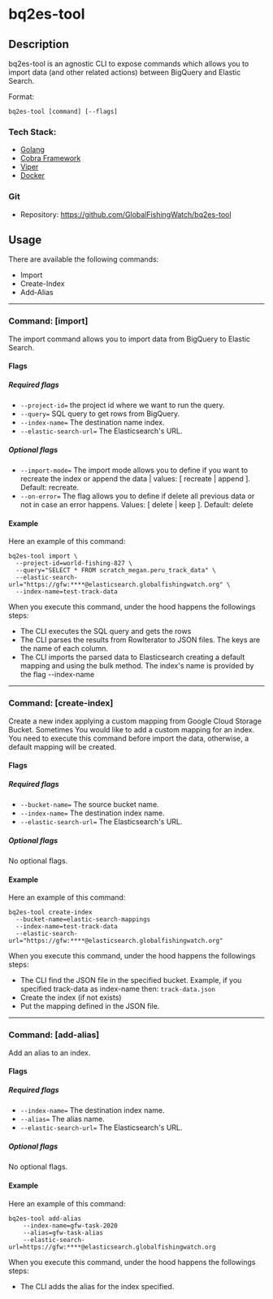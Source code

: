 # bq2es-tool

## Description

bq2es-tool is an agnostic CLI to expose commands which allows you to import data (and other related actions) between BigQuery
and Elastic Search.

Format:
```
bq2es-tool [command] [--flags]
```

### Tech Stack:
* [Golang](https://golang.org/doc/)
* [Cobra Framework](https://github.com/spf13/cobra#working-with-flags)
* [Viper](https://github.com/spf13/viper)
* [Docker](https://docs.docker.com/)

### Git
* Repository: 
https://github.com/GlobalFishingWatch/bq2es-tool

## Usage

There are available the following commands:
* Import
* Create-Index
* Add-Alias

---

### Command: [import]

The import command allows you to import data from BigQuery to Elastic Search. 

#### Flags
##### Required flags
- `--project-id=` the project id where we want to run the query.
- `--query=` SQL query to get rows from BigQuery.
- `--index-name=` The destination name index.
- `--elastic-search-url=` The Elasticsearch's URL. 

##### Optional flags
* `--import-mode=` The import mode allows you to define if you want to recreate the index or append the data
 | values: [ recreate | append ]. Default: recreate.
* `--on-error=` The flag allows you to define if delete all previous data or not in case an error happens. 
Values: [ delete | keep ]. Default: delete

#### Example
Here an example of this command:
```
bq2es-tool import \
  --project-id=world-fishing-827 \
  --query="SELECT * FROM scratch_megan.peru_track_data" \
  --elastic-search-url="https://gfw:****@elasticsearch.globalfishingwatch.org" \
  --index-name=test-track-data
```

When you execute this command, under the hood happens the followings steps:
* The CLI executes the SQL query and gets the rows
* The CLI parses the results from RowIterator to JSON files. The keys are the name of each column.
* The CLI imports the parsed data to Elasticsearch creating a default mapping and using the bulk method. The index's name is provided by the flag --index-name

---

### Command: [create-index]

Create a new index applying a custom mapping from Google Cloud Storage Bucket. Sometimes You would like to add a custom mapping for
an index. You need to execute this command before import the data, otherwise, a default mapping will be created.

#### Flags
##### Required flags
- `--bucket-name=` The source bucket name.
- `--index-name=` The destination index name.
- `--elastic-search-url=` The Elasticsearch's URL. 

##### Optional flags
No optional flags.

#### Example
Here an example of this command:
```
bq2es-tool create-index 
  --bucket-name=elastic-search-mappings
  --index-name=test-track-data
  --elastic-search-url="https://gfw:****@elasticsearch.globalfishingwatch.org" 
```

When you execute this command, under the hood happens the followings steps:
* The CLI find the JSON file in the specified bucket. Example, if you specified track-data as index-name then: `track-data.json`
* Create the index (if not exists)
* Put the mapping defined in the JSON file.

---

### Command: [add-alias]

Add an alias to an index.

#### Flags
##### Required flags
- `--index-name=` The destination index name.
- `--alias=` The alias name.
- `--elastic-search-url=` The Elasticsearch's URL. 

##### Optional flags
No optional flags.

#### Example
Here an example of this command:
```
bq2es-tool add-alias 
    --index-name=gfw-task-2020 
    --alias=gfw-task-alias 
    --elastic-search-url=https://gfw:****@elasticsearch.globalfishingwatch.org
```

When you execute this command, under the hood happens the followings steps:
* The CLI adds the alias for the index specified.
